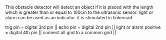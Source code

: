 This obstacle detector will detect an object if it is placed with the length which is greater than or equal to 100cm to the ultrasonic sensor. light or alarm can be used as an indicator. it is stimulated in tinkercad


trig pin = digital 3rd pin ||
echo pin = digital 2nd pin ||
light or alarm positive = digital 4th pin || 
connect all gnd to a common gnd ||



